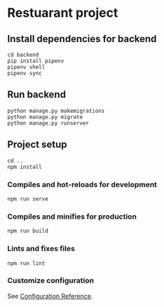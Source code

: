 # Restuarant project
## Install dependencies for backend
```
cd backend
pip install pipenv
pipenv shell
pipenv sync
```

## Run backend
```
python manage.py makemigrations
python manage.py migrate
python manage.py runserver
```
## Project setup
```
cd ..
npm install
```

### Compiles and hot-reloads for development
```
npm run serve
```

### Compiles and minifies for production
```
npm run build
```

### Lints and fixes files
```
npm run lint
```

### Customize configuration
See [Configuration Reference](https://cli.vuejs.org/config/).
